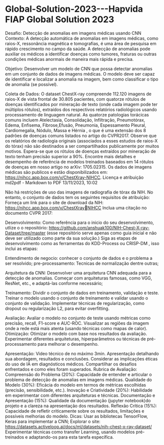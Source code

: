 # Global-Solution-2023---Hapvida FIAP Global Solution 2023
Desafio: Detecção de anomalias em imagens médicas usando
CNN
Contexto:
A detecção automática de anomalias em imagens médicas, como raios-X, ressonância magnética e tomografias, é uma área de pesquisa em rápido crescimento no campo da saúde. A detecção de anomalias pode auxiliar os médicos a identificar doenças como tumores, fraturas
ou outras condições médicas anormais de maneira mais rápida e precisa.

Objetivo:
Desenvolver um modelo de CNN que possa detectar anomalias em um conjunto de dados de imagens médicas. O modelo deve ser capaz de identificar e localizar a anomalia na imagem,
bem como classificar o tipo de anomalia (se possível).

Coleta de Dados:
O dataset ChestX-ray compreende 112.120 imagens de raios-X de vista frontal de 30.805 pacientes, com quatorze rótulos de doenças identificados por mineração de texto (onde cada imagem pode ter múltiplos rótulos), extraídos dos respectivos relatórios radiológicos usando processamento de linguagem natural. As quatorze patologias torácicas comuns incluem Atelectasia, Consolidação, Infiltração, Pneumotórax, Edema, Enfisema, Fibrose,Efusão, Pneumonia, Espessamento Pleural, Cardiomegalia, Nódulo, Massa e Hérnia , o que
é uma extensão dos 8 padrões de doenças comuns listados no artigo do CVPR2017. Observe que os relatórios de radiologia originais (associados a esses estudos de raios-X do tórax) não são destinados a ser compartilhados publicamente por muitos motivos. Espera-se que os
rótulos de doenças extraídos por mineração de texto tenham precisão superior a 90%. Encontre mais detalhes e desempenho de referência de modelos treinados baseados em 14 rótulos de doenças em nosso artigo no arXiv: 1705.02315.
Os dados de imagens médicas são publicos e estão disponibilizados em:
https://nihcc.app.box.com/v/ChestXray-NIHCC.
Licença e atribuição md2pdf - Markdown to PDF 13/11/2023, 10:02

Não há restrições de uso das imagens de radiografia de tórax da NIH. No entanto, o conjunto de dados tem os seguintes requisitos de atribuição:
Forneça um link para o site de download da NIH: https://nihcc.app.box.com/v/ChestXrayNIHCC
Inclua uma citação no documento CVPR 2017:

Desenvolvimento:
Como referência para o inicio do seu desenvolvimento, utlize o o repositório: https://github.com/anshuak100/NIH-Chest-X-ray-Dataset/tree/master (esse repositório serve apenas como guia inicial e não deve ser utilizado como parte da sua solução.) Siga as etapas de desenvolvimento como as ferramentas do KDD-Process ou CRISP-DM , isso inclui as etapas:

Entendimento de negocio: conhecer o conjunto de dados e o problema a ser resolvido;
pre-processamento: Tecnicas de normalização dentre outras;

Arquitetura da CNN: Desenvolver uma arquitetura CNN adequada para a detecção de
anomalias. Começar com arquiteturas famosas, como VGG, ResNet, etc., e adaptá-las
conforme necessário;

Treinamento: Dividir o conjunto de dados em treinamento, validação e teste. Treinar o
modelo usando o conjunto de treinamento e validar usando o conjunto de validação.
Implementar técnicas de regularização, como dropout ou regularização L2, para evitar
overfitting.

Avaliação: Avaliar o modelo no conjunto de teste usando métricas como precisão, recall, F1-score e AUC-ROC. Visualizar as regiões da imagem onde a rede está mais atenta (usando técnicas como mapas de calor).
Otimização: Otimizar o modelo com base nos resultados da avaliação. Experimentar diferentes arquiteturas, hiperparâmetros ou técnicas de pré-processamento para melhorar
o desempenho.

Apresentação:
Video técnico de no máximo 3min. Apresentação detalhando sua abordagem, resultados e conclusões.
Considerar as implicações éticas do uso de IA em diagnósticos médicos.
Compartilhar os desafios enfrentados e como eles foram superados.
Rubrica de Avaliação:
Compreensão do Problema (20%): Capacidade de entender e articular o problema de
detecção de anomalias em imagens médicas.
Qualidade do Modelo (30%): Eficácia do modelo em termos de métricas escolhidas
(precisão, sensibilidade, etc.).
Inovação e Criatividade (20%): Habilidade em experimentar com diferentes arquiteturas e
técnicas.
Documentação e Apresentação (15%): Qualidade da documentação (jupyter notebook)do
projeto e a clareza na apresentação dos resultados.
Reflexão Crítica (15%): Capacidade de refletir criticamente sobre os resultados, limitações e
possíveis melhorias do modelo.
Dicas:
Usar as bibliotecas TensorFlow, Keras para implementar a CNN;
Explorar o site: https://datasets.activeloop.ai/docs/ml/datasets/nih-chest-x-ray-dataset/
Experimentar técnicas como transfer Learning, usando modelos pré-treinados e
adaptando-os para esta tarefa específica.
